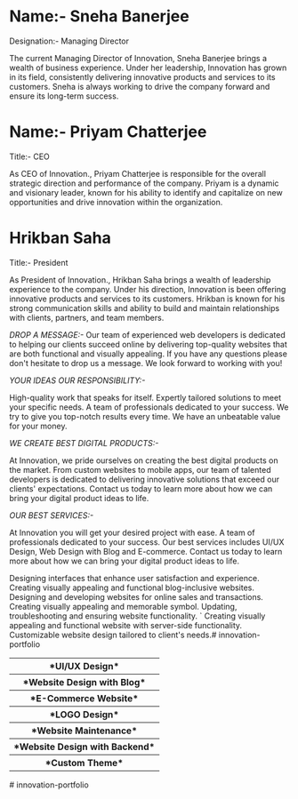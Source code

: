# Name:- Sneha Banerjee

Designation:- Managing Director

The current Managing Director of Innovation, Sneha Banerjee brings a wealth of business experience. Under her leadership, Innovation has grown in its field, consistently delivering innovative products and services to its customers. Sneha is always working to drive the company forward and ensure its long-term success.

# Name:- Priyam Chatterjee

Title:- CEO

As CEO of Innovation., Priyam Chatterjee is responsible for the overall strategic direction and performance of the company. Priyam is a dynamic and visionary leader, known for his ability to identify and capitalize on new opportunities and drive innovation within the organization.


# Hrikban Saha

Title:- President

As President of Innovation., Hrikban Saha brings a wealth of leadership experience to the company. Under his direction, Innovation is been offering innovative products and services to its customers. Hrikban is known for his strong communication skills and ability to build and maintain relationships with clients, partners, and team members.



*DROP A MESSAGE:-*
Our team of experienced web developers is dedicated to helping our clients succeed online by delivering top-quality websites that are both functional and visually appealing. If you have any questions please don't hesitate to drop us a message. We look forward to working with you!


*YOUR IDEAS OUR RESPONSIBILITY:-*

High-quality work that speaks for itself. Expertly tailored solutions to meet your specific needs. A team of professionals dedicated to your success. We try to give you top-notch results every time. We have an unbeatable value for your money.


*WE CREATE BEST DIGITAL PRODUCTS:-*

At Innovation, we pride ourselves on creating the best digital products on the market. From custom websites to mobile apps, our team of talented developers is dedicated to delivering innovative solutions that exceed our clients' expectations. Contact us today to learn more about how we can bring your digital product ideas to life.


*OUR BEST SERVICES:-*

At Innovation you will get your desired project with ease. A team of professionals dedicated to your success. Our best services includes UI/UX Design, Web Design with Blog and E-commerce. Contact us today to learn more about how we can bring your digital product ideas to life.

<table>
<tr>
<th>*UI/UX Design*</th>
Designing interfaces that enhance user satisfaction and experience.
</tr>
<tr>
<th>*Website Design with Blog*</th>
Creating visually appealing and functional blog-inclusive websites.
</tr>
<tr>
<th>*E-Commerce Website*</th>
Designing and developing websites for online sales and transactions.
</tr>
<tr>
<th>*LOGO Design*</th>
Creating visually appealing and memorable symbol.
</tr>
<tr>
<th>*Website Maintenance*</th>
Updating, troubleshooting and ensuring website functionality.
</tr>
<tr>
<th>*Website Design with Backend*</th>`
Creating visually appealing and functional website with server-side functionality. 
</tr>
<tr>
<th>*Custom Theme*</th>
Customizable website design tailored to client's needs.# innovation-portfolio
</tr>
</table>
# innovation-portfolio
